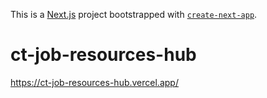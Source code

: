 This is a [Next.js](https://nextjs.org) project bootstrapped with [`create-next-app`](https://nextjs.org/docs/app/api-reference/cli/create-next-app).

# ct-job-resources-hub
https://ct-job-resources-hub.vercel.app/
